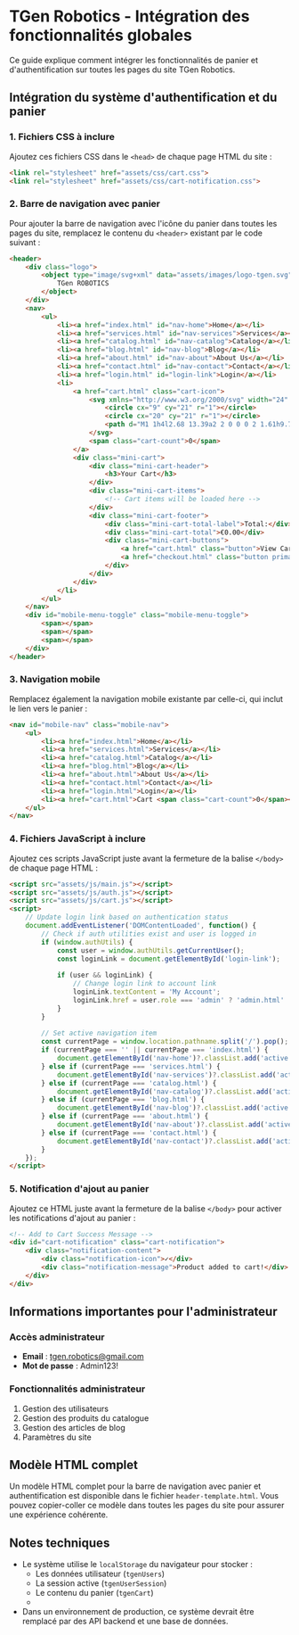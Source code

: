 # TGen Robotics - Intégration des fonctionnalités globales

Ce guide explique comment intégrer les fonctionnalités de panier et d'authentification sur toutes les pages du site TGen Robotics.

## Intégration du système d'authentification et du panier

### 1. Fichiers CSS à inclure

Ajoutez ces fichiers CSS dans le `<head>` de chaque page HTML du site :

```html
<link rel="stylesheet" href="assets/css/cart.css">
<link rel="stylesheet" href="assets/css/cart-notification.css">
```

### 2. Barre de navigation avec panier

Pour ajouter la barre de navigation avec l'icône du panier dans toutes les pages du site, remplacez le contenu du `<header>` existant par le code suivant :

```html
<header>
    <div class="logo">
        <object type="image/svg+xml" data="assets/images/logo-tgen.svg" width="200" height="70">
            TGen ROBOTICS
        </object>
    </div>
    <nav>
        <ul>
            <li><a href="index.html" id="nav-home">Home</a></li>
            <li><a href="services.html" id="nav-services">Services</a></li>
            <li><a href="catalog.html" id="nav-catalog">Catalog</a></li>
            <li><a href="blog.html" id="nav-blog">Blog</a></li>
            <li><a href="about.html" id="nav-about">About Us</a></li>
            <li><a href="contact.html" id="nav-contact">Contact</a></li>
            <li><a href="login.html" id="login-link">Login</a></li>
            <li>
                <a href="cart.html" class="cart-icon">
                    <svg xmlns="http://www.w3.org/2000/svg" width="24" height="24" viewBox="0 0 24 24" fill="none" stroke="currentColor" stroke-width="2" stroke-linecap="round" stroke-linejoin="round">
                        <circle cx="9" cy="21" r="1"></circle>
                        <circle cx="20" cy="21" r="1"></circle>
                        <path d="M1 1h4l2.68 13.39a2 2 0 0 0 2 1.61h9.72a2 2 0 0 0 2-1.61L23 6H6"></path>
                    </svg>
                    <span class="cart-count">0</span>
                </a>
                <div class="mini-cart">
                    <div class="mini-cart-header">
                        <h3>Your Cart</h3>
                    </div>
                    <div class="mini-cart-items">
                        <!-- Cart items will be loaded here -->
                    </div>
                    <div class="mini-cart-footer">
                        <div class="mini-cart-total-label">Total:</div>
                        <div class="mini-cart-total">€0.00</div>
                        <div class="mini-cart-buttons">
                            <a href="cart.html" class="button">View Cart</a>
                            <a href="checkout.html" class="button primary">Checkout</a>
                        </div>
                    </div>
                </div>
            </li>
        </ul>
    </nav>
    <div id="mobile-menu-toggle" class="mobile-menu-toggle">
        <span></span>
        <span></span>
        <span></span>
    </div>
</header>
```

### 3. Navigation mobile

Remplacez également la navigation mobile existante par celle-ci, qui inclut le lien vers le panier :

```html
<nav id="mobile-nav" class="mobile-nav">
    <ul>
        <li><a href="index.html">Home</a></li>
        <li><a href="services.html">Services</a></li>
        <li><a href="catalog.html">Catalog</a></li>
        <li><a href="blog.html">Blog</a></li>
        <li><a href="about.html">About Us</a></li>
        <li><a href="contact.html">Contact</a></li>
        <li><a href="login.html">Login</a></li>
        <li><a href="cart.html">Cart <span class="cart-count">0</span></a></li>
    </ul>
</nav>
```

### 4. Fichiers JavaScript à inclure

Ajoutez ces scripts JavaScript juste avant la fermeture de la balise `</body>` de chaque page HTML :

```html
<script src="assets/js/main.js"></script>
<script src="assets/js/auth.js"></script>
<script src="assets/js/cart.js"></script>
<script>
    // Update login link based on authentication status
    document.addEventListener('DOMContentLoaded', function() {
        // Check if auth utilities exist and user is logged in
        if (window.authUtils) {
            const user = window.authUtils.getCurrentUser();
            const loginLink = document.getElementById('login-link');
            
            if (user && loginLink) {
                // Change login link to account link
                loginLink.textContent = 'My Account';
                loginLink.href = user.role === 'admin' ? 'admin.html' : 'account.html';
            }
        }
        
        // Set active navigation item
        const currentPage = window.location.pathname.split('/').pop();
        if (currentPage === '' || currentPage === 'index.html') {
            document.getElementById('nav-home')?.classList.add('active');
        } else if (currentPage === 'services.html') {
            document.getElementById('nav-services')?.classList.add('active');
        } else if (currentPage === 'catalog.html') {
            document.getElementById('nav-catalog')?.classList.add('active');
        } else if (currentPage === 'blog.html') {
            document.getElementById('nav-blog')?.classList.add('active');
        } else if (currentPage === 'about.html') {
            document.getElementById('nav-about')?.classList.add('active');
        } else if (currentPage === 'contact.html') {
            document.getElementById('nav-contact')?.classList.add('active');
        }
    });
</script>
```

### 5. Notification d'ajout au panier

Ajoutez ce HTML juste avant la fermeture de la balise `</body>` pour activer les notifications d'ajout au panier :

```html
<!-- Add to Cart Success Message -->
<div id="cart-notification" class="cart-notification">
    <div class="notification-content">
        <div class="notification-icon">✓</div>
        <div class="notification-message">Product added to cart!</div>
    </div>
</div>
```

## Informations importantes pour l'administrateur

### Accès administrateur
- **Email** : tgen.robotics@gmail.com
- **Mot de passe** : Admin123!

### Fonctionnalités administrateur
1. Gestion des utilisateurs
2. Gestion des produits du catalogue
3. Gestion des articles de blog
4. Paramètres du site

## Modèle HTML complet

Un modèle HTML complet pour la barre de navigation avec panier et authentification est disponible dans le fichier `header-template.html`. Vous pouvez copier-coller ce modèle dans toutes les pages du site pour assurer une expérience cohérente.

## Notes techniques

- Le système utilise le `localStorage` du navigateur pour stocker :
  - Les données utilisateur (`tgenUsers`)
  - La session active (`tgenUserSession`)
  - Le contenu du panier (`tgenCart`)
  - 
- Dans un environnement de production, ce système devrait être remplacé par des API backend et une base de données.
